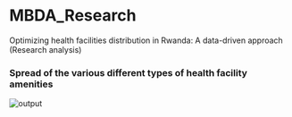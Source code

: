 # MBDA_Research
Optimizing health facilities distribution in Rwanda: A data-driven approach (Research analysis)

### Spread of the various different types of health facility amenities
![output](https://github.com/user-attachments/assets/8ada0c42-3077-4993-b726-6e52e354b2a6)
